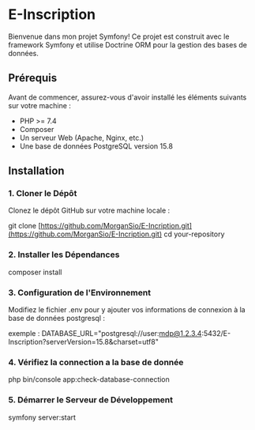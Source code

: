 # E-Inscription

Bienvenue dans mon projet Symfony! Ce projet est construit avec le framework Symfony et utilise Doctrine ORM pour la gestion des bases de données.

## Prérequis

Avant de commencer, assurez-vous d'avoir installé les éléments suivants sur votre machine :

- PHP >= 7.4
- Composer
- Un serveur Web (Apache, Nginx, etc.)
- Une base de données PostgreSQL version 15.8

## Installation

### 1. Cloner le Dépôt

Clonez le dépôt GitHub sur votre machine locale :

git clone [https://github.com/MorganSio/E-Incription.git](https://github.com/MorganSio/E-Incription.git)
cd your-repository

### 2. Installer les Dépendances
composer install

### 3. Configuration de l'Environnement
Modifiez le fichier .env pour y ajouter vos informations de connexion à la base de données postgresql :

exemple :  DATABASE_URL="postgresql://user:mdp@1.2.3.4:5432/E-Inscription?serverVersion=15.8&charset=utf8"

### 4. Vérifiez la connection a la base de donnée 
php bin/console app:check-database-connection

### 5. Démarrer le Serveur de Développement
symfony server:start
